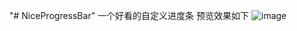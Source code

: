 "# NiceProgressBar" 
一个好看的自定义进度条
预览效果如下
![image](https://github.com/positiveBOY/NiceProgressBar/blob/master/loading.png)
